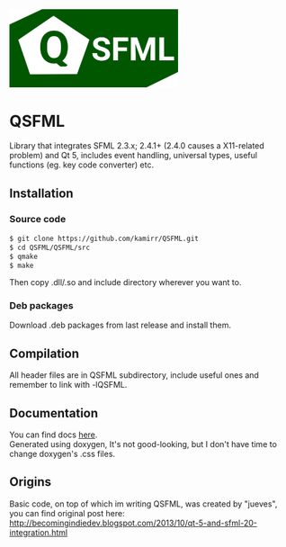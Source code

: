 <img src="https://raw.githubusercontent.com/KoczurekK/QSFML/master/logo/qsfml-original.png" width="300">

# QSFML
Library that integrates SFML 2.3.x; 2.4.1+ (2.4.0 causes a X11-related problem) and Qt 5, includes event handling, universal types, useful functions (eg. key code converter) etc.

## Installation
### Source code

```
$ git clone https://github.com/kamirr/QSFML.git
$ cd QSFML/QSFML/src
$ qmake
$ make
```

Then copy .dll/.so and include directory wherever you want to.

### Deb packages
Download .deb packages from last release and install them.

## Compilation
All header files are in QSFML subdirectory, include useful ones and remember to link with -lQSFML.

## Documentation
You can find docs [here](https://kamirr.github.io/QSFML/).<br />
Generated using doxygen, It's not good-looking, but I don't have time to change doxygen's .css files.

## Origins
Basic code, on top of which im writing QSFML, was created by "jueves", you can find original post here: http://becomingindiedev.blogspot.com/2013/10/qt-5-and-sfml-20-integration.html
